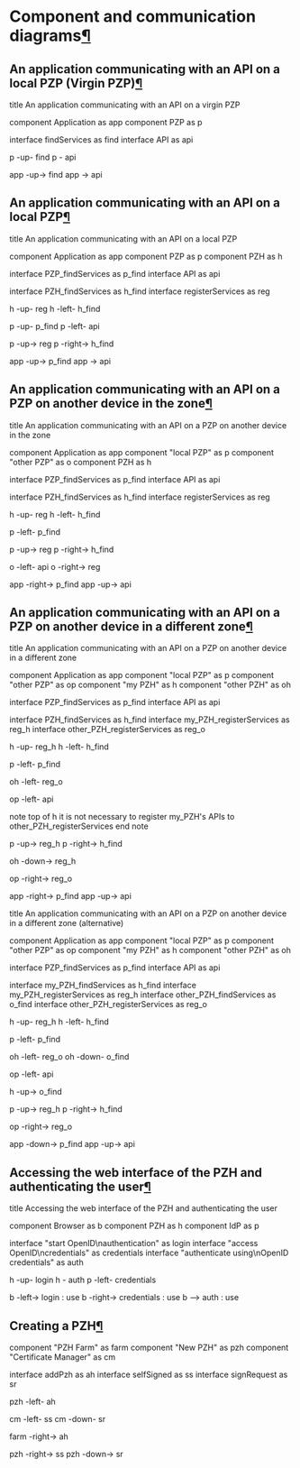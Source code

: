 Component and communication diagrams[¶](#Component-and-communication-diagrams)
==============================================================================

An application communicating with an API on a local PZP (Virgin PZP)[¶](#An-application-communicating-with-an-API-on-a-local-PZP-Virgin-PZP)
--------------------------------------------------------------------------------------------------------------------------------------------

<div class="uml">title An application communicating with an API on a virgin PZP

component Application as app
component PZP as p

interface findServices as find
interface API as api

p -up- find
p - api

app -up-> find
app -> api</div>

An application communicating with an API on a local PZP[¶](#An-application-communicating-with-an-API-on-a-local-PZP)
--------------------------------------------------------------------------------------------------------------------

<div class="uml">title An application communicating with an API on a local PZP

component Application as app
component PZP as p
component PZH as h

interface PZP_findServices as p_find
interface API as api

interface PZH_findServices as h_find
interface registerServices as reg

h -up- reg
h -left- h_find

p -up- p_find
p -left- api

p -up-> reg
p -right-> h_find

app -up-> p_find
app -> api</div>

An application communicating with an API on a PZP on another device in the zone[¶](#An-application-communicating-with-an-API-on-a-PZP-on-another-device-in-the-zone)
--------------------------------------------------------------------------------------------------------------------------------------------------------------------

<div class="uml">title An application communicating with an API on a PZP on another device in the zone

component Application as app
component "local PZP" as p
component "other PZP" as o
component PZH as h

interface PZP_findServices as p_find
interface API as api

interface PZH_findServices as h_find
interface registerServices as reg

h -up- reg
h -left- h_find

p -left- p_find

p -up-> reg
p -right-> h_find

o -left- api
o -right-> reg

app -right-> p_find
app -up-> api</div>

An application communicating with an API on a PZP on another device in a different zone[¶](#An-application-communicating-with-an-API-on-a-PZP-on-another-device-in-a-different-zone)
------------------------------------------------------------------------------------------------------------------------------------------------------------------------------------

<div class="uml">title An application communicating with an API on a PZP on another device in a different zone

component Application as app
component "local PZP" as p
component "other PZP" as op
component "my PZH" as h
component "other PZH" as oh

interface PZP_findServices as p_find
interface API as api

interface PZH_findServices as h_find
interface my_PZH_registerServices as reg_h
interface other_PZH_registerServices as reg_o

h -up- reg_h
h -left- h_find

p -left- p_find

oh -left- reg_o

op -left- api

note top of h
	it is not necessary to register my_PZH's
	APIs to other_PZH_registerServices
end note

p -up-> reg_h
p -right-> h_find

oh -down-> reg_h

op -right-> reg_o

app -right-> p_find
app -up-> api</div>

<div class="uml">title An application communicating with an API on a PZP on another device in a different zone (alternative)

component Application as app
component "local PZP" as p
component "other PZP" as op
component "my PZH" as h
component "other PZH" as oh

interface PZP_findServices as p_find
interface API as api

interface my_PZH_findServices as h_find
interface my_PZH_registerServices as reg_h
interface other_PZH_findServices as o_find
interface other_PZH_registerServices as reg_o

h -up- reg_h
h -left- h_find

p -left- p_find

oh -left- reg_o
oh -down- o_find

op -left- api


h -up-> o_find

p -up-> reg_h
p -right-> h_find

op -right-> reg_o

app -down-> p_find
app -up-> api</div>

Accessing the web interface of the PZH and authenticating the user[¶](#Accessing-the-web-interface-of-the-PZH-and-authenticating-the-user)
------------------------------------------------------------------------------------------------------------------------------------------

<div class="uml">title Accessing the web interface of the PZH and authenticating the user

component Browser as b
component PZH as h
component IdP as p

interface "start OpenID\nauthentication" as login
interface "access OpenID\ncredentials" as credentials
interface "authenticate using\nOpenID credentials" as auth

h -up- login
h - auth
p -left- credentials

b -left-> login : use
b -right-> credentials : use
b --> auth : use</div>

Creating a PZH[¶](#Creating-a-PZH)
----------------------------------

<div class="uml">component "PZH Farm" as farm
component "New PZH" as pzh
component "Certificate Manager" as cm

interface addPzh as ah
interface selfSigned as ss
interface signRequest as sr

pzh -left- ah

cm -left- ss
cm -down- sr

farm -right-> ah

pzh -right-> ss
pzh -down-> sr</div>

